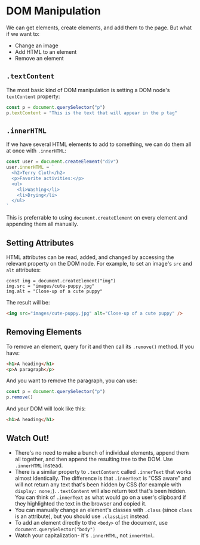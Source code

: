 # DOM Manipulation

We can get elements, create elements, and add them to the page. But what if we want to:

* Change an image
* Add HTML to an element
* Remove an element

## `.textContent`

The most basic kind of DOM manipulation is setting a DOM node's `textContent` property:

```js
const p = document.querySelector("p")
p.textContent = "This is the text that will appear in the p tag"
```

## `.innerHTML`

If we have several HTML elements to add to something, we can do them all at once with `.innerHTML`:

```js
const user = document.createElement("div")
user.innerHTML = `
  <h2>Terry Cloth</h2>
  <p>Favorite activities:</p>
  <ul>
    <li>Washing</li>
    <li>Drying</li>
  </ul>
`
```

This is preferrable to using `document.createElement` on every element and appending them all manually.

## Setting Attributes

HTML attributes can be read, added, and changed by accessing the relevant property on the DOM node. For example, to set an image's `src` and `alt` attributes:

```
const img = document.createElement("img")
img.src = "images/cute-puppy.jpg"
img.alt = "Close-up of a cute puppy"
```

The result will be:

```html
<img src="images/cute-puppy.jpg" alt="Close-up of a cute puppy" />
```

## Removing Elements

To remove an element, query for it and then call its `.remove()` method. If you have:

```html
<h1>A heading</h1>
<p>A paragraph</p>
```

And you want to remove the paragraph, you can use:

```js
const p = document.querySelector("p")
p.remove()
```

And your DOM will look like this:

```html
<h1>A heading</h1>
```

## Watch Out!

* There's no need to make a bunch of individual elements, append them all together, and then append the resulting tree to the DOM. Use `.innerHTML` instead.
* There is a similar property to `.textContent` called `.innerText` that works almost identically. The difference is that `.innerText` is "CSS aware" and will not return any text that's been hidden by CSS (for example with `display: none;`). `.textContent` will also return text that's been hidden. You can think of `.innerText` as what would go on a user's clipboard if they highlighted the text in the browser and copied it.
* You can manually change an element's classes with `.class` (since `class` is an attribute), but you should use `.classList` instead.
* To add an element directly to the `<body>` of the document, use `document.querySelector("body")`
* Watch your capitalization- it's `.innerHTML`, not `innerHtml`.
